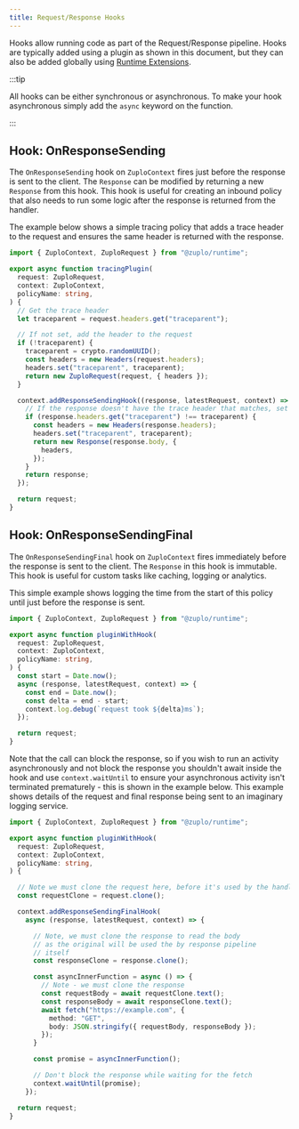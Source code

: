 ```yaml
---
title: Request/Response Hooks
---
```


Hooks allow running code as part of the Request/Response pipeline. Hooks are
typically added using a plugin as shown in this document, but they can also be
added globally using [Runtime Extensions](./runtime-extensions.md).

:::tip

All hooks can be either synchronous or asynchronous. To make your hook
asynchronous simply add the `async` keyword on the function.

:::

## Hook: OnResponseSending

The `OnResponseSending` hook on `ZuploContext` fires just before the response is
sent to the client. The `Response` can be modified by returning a new `Response`
from this hook. This hook is useful for creating an inbound policy that also
needs to run some logic after the response is returned from the handler.

The example below shows a simple tracing policy that adds a trace header to the
request and ensures the same header is returned with the response.

```ts
import { ZuploContext, ZuploRequest } from "@zuplo/runtime";

export async function tracingPlugin(
  request: ZuploRequest,
  context: ZuploContext,
  policyName: string,
) {
  // Get the trace header
  let traceparent = request.headers.get("traceparent");

  // If not set, add the header to the request
  if (!traceparent) {
    traceparent = crypto.randomUUID();
    const headers = new Headers(request.headers);
    headers.set("traceparent", traceparent);
    return new ZuploRequest(request, { headers });
  }

  context.addResponseSendingHook((response, latestRequest, context) => {
    // If the response doesn't have the trace header that matches, set it
    if (response.headers.get("traceparent") !== traceparent) {
      const headers = new Headers(response.headers);
      headers.set("traceparent", traceparent);
      return new Response(response.body, {
        headers,
      });
    }
    return response;
  });

  return request;
}
```

## Hook: OnResponseSendingFinal

The `OnResponseSendingFinal` hook on `ZuploContext` fires immediately before the
response is sent to the client. The `Response` in this hook is immutable. This
hook is useful for custom tasks like caching, logging or analytics.

This simple example shows logging the time from the start of this policy until
just before the response is sent.

```ts
import { ZuploContext, ZuploRequest } from "@zuplo/runtime";

export async function pluginWithHook(
  request: ZuploRequest,
  context: ZuploContext,
  policyName: string,
) {
  const start = Date.now();
  async (response, latestRequest, context) => {
    const end = Date.now();
    const delta = end - start;
    context.log.debug(`request took ${delta}ms`);
  });

  return request;
}
```

Note that the call can block the response, so if you wish to run an activity
asynchronously and not block the response you shouldn't await inside the hook
and use `context.waitUntil` to ensure your asynchronous activity isn't
terminated prematurely - this is shown in the example below. This example shows
details of the request and final response being sent to an imaginary logging
service.

```ts
import { ZuploContext, ZuploRequest } from "@zuplo/runtime";

export async function pluginWithHook(
  request: ZuploRequest,
  context: ZuploContext,
  policyName: string,
) {

  // Note we must clone the request here, before it's used by the handler
  const requestClone = request.clone();

  context.addResponseSendingFinalHook(
    async (response, latestRequest, context) => {

      // Note, we must clone the response to read the body
      // as the original will be used the by response pipeline
      // itself
      const responseClone = response.clone();

      const asyncInnerFunction = async () => {
        // Note - we must clone the response
        const requestBody = await requestClone.text();
        const responseBody = await responseClone.text();
        await fetch("https://example.com", {
          method: "GET",
          body: JSON.stringify({ requestBody, responseBody });
        });
      }

      const promise = asyncInnerFunction();

      // Don't block the response while waiting for the fetch
      context.waitUntil(promise);
    });

  return request;
}
```
